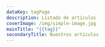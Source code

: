 ```yaml
---
dataKey: tagPage
description: Listado de artículos
coverImage: /img/simple-image.jpg
mainTitle: "{{tag}}"
secondaryTitle: Nuestros artículos
---
```

